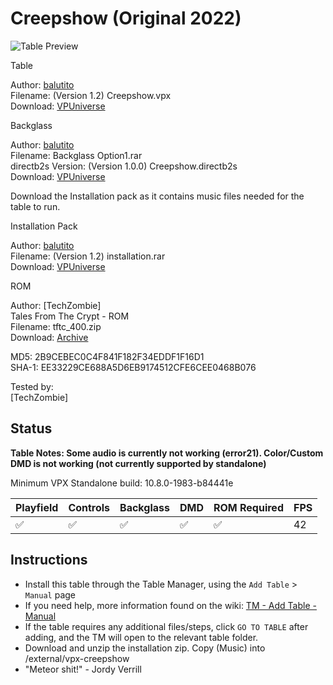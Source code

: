 ﻿# Creepshow (Original 2022)

![Table Preview](../../images/vpx-creepshow.jpg)

Table

Author: [balutito](https://vpuniverse.com/profile/36070-balutito/)    
Filename: (Version 1.2) Creepshow.vpx  
Download: [VPUniverse](https://vpuniverse.com/files/file/8790-creepshow/)

Backglass

Author: [balutito](https://vpuniverse.com/profile/36070-balutito/)  
Filename: Backglass Option1.rar  
directb2s Version: (Version 1.0.0) Creepshow.directb2s  
Download: [VPUniverse](https://vpuniverse.com/files/file/8791-alternative-b2s-and-backglass-for-creepshow/)

Download the Installation pack as it contains music files needed for the table to run.

Installation Pack

Author: [balutito](https://vpuniverse.com/profile/36070-balutito/)  
Filename: (Version 1.2) installation.rar  
Download: [VPUniverse](https://vpuniverse.com/files/file/8790-creepshow/)

ROM

Author: [TechZombie]  
Tales From The Crypt - ROM  
Filename: tftc_400.zip  
Download: [Archive](https://archive.org/details/tftc_400)

MD5: 2B9CEBEC0C4F841F182F34EDDF1F16D1  
SHA-1: EE33229CE688A5D6EB9174512CFE6CEE0468B076
  
Tested by:  
[TechZombie]

## Status 

**Table Notes: Some audio is currently not working (error21). Color/Custom DMD is not working (not currently supported by standalone)**

Minimum VPX Standalone build: 10.8.0-1983-b84441e

| Playfield | Controls | Backglass | DMD | ROM Required | FPS | 
|-----------|----------|-----------|-----|--------------|-----|
| :white_check_mark: | :white_check_mark: | :white_check_mark: | :white_check_mark: | :white_check_mark: | 42 |

## Instructions

- Install this table through the Table Manager, using the `Add Table` > `Manual` page
- If you need help, more information found on the wiki: [TM - Add Table - Manual](https://github.com/LegendsUnchained/vpx-standalone-alp4k/wiki/%5B04%5D-%F0%9F%A7%A1-TM-%E2%80%90-Other-Features#add-table---manual)
- If the table requires any additional files/steps, click `GO TO TABLE` after adding, and the TM will open to the relevant table folder.
- Download and unzip the installation zip. Copy (Music) into /external/vpx-creepshow
- "Meteor shit!" - Jordy Verrill

